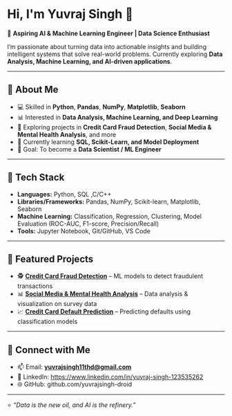 # Hi, I'm Yuvraj Singh 👋  

🚀 **Aspiring AI & Machine Learning Engineer | Data Science Enthusiast**  

I’m passionate about turning data into actionable insights and building intelligent systems that solve real-world problems. Currently exploring **Data Analysis, Machine Learning, and AI-driven applications**.  

---

## 🔹 About Me
- 💻 Skilled in **Python**, **Pandas**, **NumPy**, **Matplotlib**, **Seaborn**  
- 📊 Interested in **Data Analysis, Machine Learning, and Deep Learning**  
- 🧠 Exploring projects in **Credit Card Fraud Detection**, **Social Media & Mental Health Analysis**, and more  
- 🌱 Currently learning **SQL, Scikit-Learn, and Model Deployment**  
- 🎯 Goal: To become a **Data Scientist / ML Engineer**  

---

## 🔹 Tech Stack
- **Languages:** Python, SQL ,C/C++
- **Libraries/Frameworks:** Pandas, NumPy, Scikit-learn, Matplotlib, Seaborn  
- **Machine Learning:** Classification, Regression, Clustering, Model Evaluation (ROC-AUC, F1-score, Precision/Recall)  
- **Tools:** Jupyter Notebook, Git/GitHub, VS Code  

---

## 🔹 Featured Projects
- 🕵️ **[Credit Card Fraud Detection](#)** – ML models to detect fraudulent transactions  
- 📊 **[Social Media & Mental Health Analysis](#)** – Data analysis & visualization on survey data  
- 📈 **[Credit Card Default Prediction](#)** – Predicting defaults using classification models  

---

## 🔹 Connect with Me
- 📫 Email: **yuvrajsingh11thd@gmail.com**  
- 💼 LinkedIn: https://www.linkedin.com/in/yuvraj-singh-123535262
- 🌐 GitHub: github.com/yuvrajsingh-droid 

---

⭐ *“Data is the new oil, and AI is the refinery.”*  
